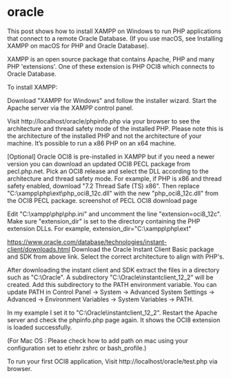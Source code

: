 # oracle

This post shows how to install XAMPP on Windows to run PHP applications that connect to a remote Oracle Database. (If you use macOS, see Installing XAMPP on macOS for PHP and Oracle Database).

XAMPP is an open source package that contains Apache, PHP and many PHP 'extensions'. One of these extension is PHP OCI8 which connects to Oracle Database.

To install XAMPP:

Download "XAMPP for Windows" and follow the installer wizard.
Start the Apache server via the XAMPP control panel.

Visit http://localhost/oracle/phpinfo.php via your browser to see the architecture and thread safety mode of the installed PHP. Please note this is the architecture of the installed PHP and not the architecture of your machine. It’s possible to run a x86 PHP on an x64 machine.


[Optional] Oracle OCI8 is pre-installed in XAMPP but if you need a newer version you can download an updated OCI8 PECL package from pecl.php.net. Pick an OCI8 release and select the DLL according to the architecture and thread safety mode. For example, if PHP is x86 and thread safety enabled, download "7.2 Thread Safe (TS) x86". Then replace "C:\xampp\php\ext\php_oci8_12c.dll" with the new "php_oci8_12c.dll" from the OCI8 PECL package.
screenshot of PECL OCI8 download page


Edit "C:\xampp\php\php.ini" and uncomment the line "extension=oci8_12c". Make sure "extension_dir" is set to the directory containing the PHP extension DLLs. For example, extension_dir="C:\xampp\php\ext"

https://www.oracle.com/database/technologies/instant-client/downloads.html
Download the Oracle Instant Client Basic package and SDK from above link. Select the correct architecture to align with PHP's.

After downloading the instant client and SDK extract the files in a directory such as "C:\Oracle". A subdirectory "C:\Oracle\instantclient_12_2" will be created. Add this subdirectory to the PATH environment variable. You can update PATH in Control Panel -> System -> Advanced System Settings -> Advanced -> Environment Variables -> System Variables -> PATH. 

In my example I set it to "C:\Oracle\instantclient_12_2".
Restart the Apache server and check the phpinfo.php page again. It shows the OCI8 extension is loaded successfully.

(For Mac OS : Please check how to add path on mac using your configuration set to etiehr zshrc or bash_profile.)

To run your first OCI8 application, Visit http://localhost/oracle/test.php via browser.
